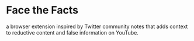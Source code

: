 # Face the Facts

a browser extension inspired by Twitter community notes that adds context to reductive content and false information on YouTube.
